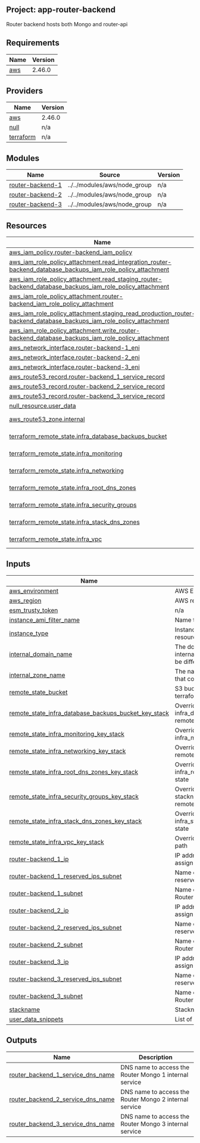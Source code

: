 ## Project: app-router-backend

Router backend hosts both Mongo and router-api

## Requirements

| Name | Version |
|------|---------|
| <a name="requirement_aws"></a> [aws](#requirement\_aws) | 2.46.0 |

## Providers

| Name | Version |
|------|---------|
| <a name="provider_aws"></a> [aws](#provider\_aws) | 2.46.0 |
| <a name="provider_null"></a> [null](#provider\_null) | n/a |
| <a name="provider_terraform"></a> [terraform](#provider\_terraform) | n/a |

## Modules

| Name | Source | Version |
|------|--------|---------|
| <a name="module_router-backend-1"></a> [router-backend-1](#module\_router-backend-1) | ../../modules/aws/node_group | n/a |
| <a name="module_router-backend-2"></a> [router-backend-2](#module\_router-backend-2) | ../../modules/aws/node_group | n/a |
| <a name="module_router-backend-3"></a> [router-backend-3](#module\_router-backend-3) | ../../modules/aws/node_group | n/a |

## Resources

| Name | Type |
|------|------|
| [aws_iam_policy.router-backend_iam_policy](https://registry.terraform.io/providers/hashicorp/aws/2.46.0/docs/resources/iam_policy) | resource |
| [aws_iam_role_policy_attachment.read_integration_router-backend_database_backups_iam_role_policy_attachment](https://registry.terraform.io/providers/hashicorp/aws/2.46.0/docs/resources/iam_role_policy_attachment) | resource |
| [aws_iam_role_policy_attachment.read_staging_router-backend_database_backups_iam_role_policy_attachment](https://registry.terraform.io/providers/hashicorp/aws/2.46.0/docs/resources/iam_role_policy_attachment) | resource |
| [aws_iam_role_policy_attachment.router-backend_iam_role_policy_attachment](https://registry.terraform.io/providers/hashicorp/aws/2.46.0/docs/resources/iam_role_policy_attachment) | resource |
| [aws_iam_role_policy_attachment.staging_read_production_router-backend_database_backups_iam_role_policy_attachment](https://registry.terraform.io/providers/hashicorp/aws/2.46.0/docs/resources/iam_role_policy_attachment) | resource |
| [aws_iam_role_policy_attachment.write_router-backend_database_backups_iam_role_policy_attachment](https://registry.terraform.io/providers/hashicorp/aws/2.46.0/docs/resources/iam_role_policy_attachment) | resource |
| [aws_network_interface.router-backend-1_eni](https://registry.terraform.io/providers/hashicorp/aws/2.46.0/docs/resources/network_interface) | resource |
| [aws_network_interface.router-backend-2_eni](https://registry.terraform.io/providers/hashicorp/aws/2.46.0/docs/resources/network_interface) | resource |
| [aws_network_interface.router-backend-3_eni](https://registry.terraform.io/providers/hashicorp/aws/2.46.0/docs/resources/network_interface) | resource |
| [aws_route53_record.router-backend_1_service_record](https://registry.terraform.io/providers/hashicorp/aws/2.46.0/docs/resources/route53_record) | resource |
| [aws_route53_record.router-backend_2_service_record](https://registry.terraform.io/providers/hashicorp/aws/2.46.0/docs/resources/route53_record) | resource |
| [aws_route53_record.router-backend_3_service_record](https://registry.terraform.io/providers/hashicorp/aws/2.46.0/docs/resources/route53_record) | resource |
| [null_resource.user_data](https://registry.terraform.io/providers/hashicorp/null/latest/docs/resources/resource) | resource |
| [aws_route53_zone.internal](https://registry.terraform.io/providers/hashicorp/aws/2.46.0/docs/data-sources/route53_zone) | data source |
| [terraform_remote_state.infra_database_backups_bucket](https://registry.terraform.io/providers/hashicorp/terraform/latest/docs/data-sources/remote_state) | data source |
| [terraform_remote_state.infra_monitoring](https://registry.terraform.io/providers/hashicorp/terraform/latest/docs/data-sources/remote_state) | data source |
| [terraform_remote_state.infra_networking](https://registry.terraform.io/providers/hashicorp/terraform/latest/docs/data-sources/remote_state) | data source |
| [terraform_remote_state.infra_root_dns_zones](https://registry.terraform.io/providers/hashicorp/terraform/latest/docs/data-sources/remote_state) | data source |
| [terraform_remote_state.infra_security_groups](https://registry.terraform.io/providers/hashicorp/terraform/latest/docs/data-sources/remote_state) | data source |
| [terraform_remote_state.infra_stack_dns_zones](https://registry.terraform.io/providers/hashicorp/terraform/latest/docs/data-sources/remote_state) | data source |
| [terraform_remote_state.infra_vpc](https://registry.terraform.io/providers/hashicorp/terraform/latest/docs/data-sources/remote_state) | data source |

## Inputs

| Name | Description | Type | Default | Required |
|------|-------------|------|---------|:--------:|
| <a name="input_aws_environment"></a> [aws\_environment](#input\_aws\_environment) | AWS Environment | `any` | n/a | yes |
| <a name="input_aws_region"></a> [aws\_region](#input\_aws\_region) | AWS region | `string` | `"eu-west-1"` | no |
| <a name="input_esm_trusty_token"></a> [esm\_trusty\_token](#input\_esm\_trusty\_token) | n/a | `any` | n/a | yes |
| <a name="input_instance_ami_filter_name"></a> [instance\_ami\_filter\_name](#input\_instance\_ami\_filter\_name) | Name to use to find AMI images | `string` | `""` | no |
| <a name="input_instance_type"></a> [instance\_type](#input\_instance\_type) | Instance type used for EC2 resources | `string` | `"t2.medium"` | no |
| <a name="input_internal_domain_name"></a> [internal\_domain\_name](#input\_internal\_domain\_name) | The domain name of the internal DNS records, it could be different from the zone name | `any` | n/a | yes |
| <a name="input_internal_zone_name"></a> [internal\_zone\_name](#input\_internal\_zone\_name) | The name of the Route53 zone that contains internal records | `any` | n/a | yes |
| <a name="input_remote_state_bucket"></a> [remote\_state\_bucket](#input\_remote\_state\_bucket) | S3 bucket we store our terraform state in | `any` | n/a | yes |
| <a name="input_remote_state_infra_database_backups_bucket_key_stack"></a> [remote\_state\_infra\_database\_backups\_bucket\_key\_stack](#input\_remote\_state\_infra\_database\_backups\_bucket\_key\_stack) | Override stackname path to infra\_database\_backups\_bucket remote state | `string` | `""` | no |
| <a name="input_remote_state_infra_monitoring_key_stack"></a> [remote\_state\_infra\_monitoring\_key\_stack](#input\_remote\_state\_infra\_monitoring\_key\_stack) | Override stackname path to infra\_monitoring remote state | `string` | `""` | no |
| <a name="input_remote_state_infra_networking_key_stack"></a> [remote\_state\_infra\_networking\_key\_stack](#input\_remote\_state\_infra\_networking\_key\_stack) | Override infra\_networking remote state path | `string` | `""` | no |
| <a name="input_remote_state_infra_root_dns_zones_key_stack"></a> [remote\_state\_infra\_root\_dns\_zones\_key\_stack](#input\_remote\_state\_infra\_root\_dns\_zones\_key\_stack) | Override stackname path to infra\_root\_dns\_zones remote state | `string` | `""` | no |
| <a name="input_remote_state_infra_security_groups_key_stack"></a> [remote\_state\_infra\_security\_groups\_key\_stack](#input\_remote\_state\_infra\_security\_groups\_key\_stack) | Override infra\_security\_groups stackname path to infra\_vpc remote state | `string` | `""` | no |
| <a name="input_remote_state_infra_stack_dns_zones_key_stack"></a> [remote\_state\_infra\_stack\_dns\_zones\_key\_stack](#input\_remote\_state\_infra\_stack\_dns\_zones\_key\_stack) | Override stackname path to infra\_stack\_dns\_zones remote state | `string` | `""` | no |
| <a name="input_remote_state_infra_vpc_key_stack"></a> [remote\_state\_infra\_vpc\_key\_stack](#input\_remote\_state\_infra\_vpc\_key\_stack) | Override infra\_vpc remote state path | `string` | `""` | no |
| <a name="input_router-backend_1_ip"></a> [router-backend\_1\_ip](#input\_router-backend\_1\_ip) | IP address of the private IP to assign to the instance | `any` | n/a | yes |
| <a name="input_router-backend_1_reserved_ips_subnet"></a> [router-backend\_1\_reserved\_ips\_subnet](#input\_router-backend\_1\_reserved\_ips\_subnet) | Name of the subnet to place the reserved IP of the instance | `any` | n/a | yes |
| <a name="input_router-backend_1_subnet"></a> [router-backend\_1\_subnet](#input\_router-backend\_1\_subnet) | Name of the subnet to place the Router Mongo 1 | `any` | n/a | yes |
| <a name="input_router-backend_2_ip"></a> [router-backend\_2\_ip](#input\_router-backend\_2\_ip) | IP address of the private IP to assign to the instance | `any` | n/a | yes |
| <a name="input_router-backend_2_reserved_ips_subnet"></a> [router-backend\_2\_reserved\_ips\_subnet](#input\_router-backend\_2\_reserved\_ips\_subnet) | Name of the subnet to place the reserved IP of the instance | `any` | n/a | yes |
| <a name="input_router-backend_2_subnet"></a> [router-backend\_2\_subnet](#input\_router-backend\_2\_subnet) | Name of the subnet to place the Router Mongo 2 | `any` | n/a | yes |
| <a name="input_router-backend_3_ip"></a> [router-backend\_3\_ip](#input\_router-backend\_3\_ip) | IP address of the private IP to assign to the instance | `any` | n/a | yes |
| <a name="input_router-backend_3_reserved_ips_subnet"></a> [router-backend\_3\_reserved\_ips\_subnet](#input\_router-backend\_3\_reserved\_ips\_subnet) | Name of the subnet to place the reserved IP of the instance | `any` | n/a | yes |
| <a name="input_router-backend_3_subnet"></a> [router-backend\_3\_subnet](#input\_router-backend\_3\_subnet) | Name of the subnet to place the Router Mongo 3 | `any` | n/a | yes |
| <a name="input_stackname"></a> [stackname](#input\_stackname) | Stackname | `any` | n/a | yes |
| <a name="input_user_data_snippets"></a> [user\_data\_snippets](#input\_user\_data\_snippets) | List of user-data snippets | `list(any)` | n/a | yes |

## Outputs

| Name | Description |
|------|-------------|
| <a name="output_router_backend_1_service_dns_name"></a> [router\_backend\_1\_service\_dns\_name](#output\_router\_backend\_1\_service\_dns\_name) | DNS name to access the Router Mongo 1 internal service |
| <a name="output_router_backend_2_service_dns_name"></a> [router\_backend\_2\_service\_dns\_name](#output\_router\_backend\_2\_service\_dns\_name) | DNS name to access the Router Mongo 2 internal service |
| <a name="output_router_backend_3_service_dns_name"></a> [router\_backend\_3\_service\_dns\_name](#output\_router\_backend\_3\_service\_dns\_name) | DNS name to access the Router Mongo 3 internal service |
